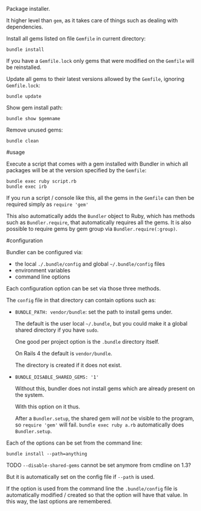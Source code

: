 Package installer.

It higher level than `gem`, as it takes care of things such as dealing with dependencies.

Install all gems listed on file `Gemfile` in current directory:

    bundle install

If you have a `Gemfile.lock` only gems that were modified on the `Gemfile` will be reinstalled.

Update all gems to their latest versions allowed by the `Gemfile`, ignoring `Gemfile.lock`:

    bundle update

Show gem install path:

    bundle show $gemname

Remove unused gems:

    bundle clean

#usage

Execute a script that comes with a gem installed with Bundler in which all packages will be at the version specified by the `Gemfile`:

    bundle exec ruby script.rb
    bundle exec irb

If you run a script / console like this, all the gems in the `Gemfile` can then be required simply as `require 'gem'`

This also automatically adds the `Bundler` object to Ruby, which has methods such as `Bundler.require`, that automatically requires all the gems. It is also possible to require gems by gem group via `Bundler.require(:group)`.

#configuration

Bundler can be configured via:

- the local `./.bundle/config` and global `~/.bundle/config` files
- environment variables
- command line options

Each configuration option can be set via those three methods.

The `config` file in that directory can contain options such as:

- `BUNDLE_PATH: vendor/bundle`: set the path to install gems under.

    The default is the user local `~/.bundle`, but you could make it a global shared directory if you have `sudo`.

    One good per project option is the `.bundle` directory itself.

    On Rails 4 the default is `vendor/bundle`.

    The directory is created if it does not exist.

- `BUNDLE_DISABLE_SHARED_GEMS: '1'`

    Without this, bundler does not install gems which are already present on the system.

    With this option on it thus.

    After a `Bundler.setup`, the shared gem will *not* be visible to the program, so `require 'gem'` will fail. `bundle exec ruby a.rb` automatically does `Bundler.setup`.

Each of the options can be set from the command line:

    bundle install --path=anything

TODO `--disable-shared-gems` cannot be set anymore from cmdline on 1.3?

But it is automatically set on the config file if `--path` is used.

If the option is used from the command line the `.bundle/config` file is automatically modified / created so that the option will have that value. In this way, the last options are remembered.

